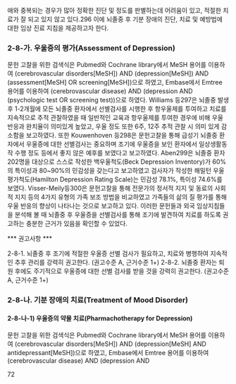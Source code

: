 애와 중복되는 경우가 많아 정확한 진단 및 정도를 판별하는데 어려움이 있고, 적절한 치료가 잘 되고 있지 않고 있다.296 이에 뇌졸중 후 기분 장애의 진단, 치료 및 예방법에 대한 임상 진료 지침을 제공하고자 한다.

### 2-8-가. 우울증의 평가(Assessment of Depression)

문헌 고찰을 위한 검색식은 Pubmed와 Cochrane library에서 MeSH 용어를 이용하여 (cerebrovascular disorders[MeSH]) AND (depression[MeSH]) AND (assessment[MeSH] OR screening[MeSH])으로 하였고, Embase에서 Emtree 용어를 이용하여 (cerebrovascular disease) AND (depression AND (psychologic test OR screening test))으로 하였다.
Williams 등297은 뇌졸중 발생 후 1-2개월에 모든 뇌졸중 환자에서 선별검사를 시행한 후 항우울제를 투여하고 치료를 지속적으로 추적 관찰하였을 때 일반적인 교육과 항우울제를 투여한 경우에 비해 우울 반응과 완치율이 의미있게 높았고, 우울 정도 또한 6주, 12주 추적 관찰 시 의미 있게 감소함을 보고하였다. 또한 Kouwenhoven 등298은 문헌고찰을 통해 급성기 뇌졸중 환자에서 우울증에 대한 선별검사는 중요하며 조기에 우울증을 보인 환자에서 일상생활동작 수행 정도 등에서 좋지 않은 예후를 보였다고 보고하였다. Aben299은 뇌졸중 환자 202명을 대상으로 스스로 작성한 백우울척도(Beck Depression Inventory)가 60%의 특이성과 80~90%의 민감성을 갖는다고 보고하였고 검사자가 작성한 해밀턴 우울평가척도(Hamilton Depression Rating Scale)는 민감성 78.1%, 특이성 74.6%를 보였다. Visser-Meily등300은 문헌고찰을 통해 전문가의 정서적 지지 및 동료의 사회적 지지 등의 4가지 유형의 가족 보조 방법을 비교하였고 가족들의 삶의 질 평가를 통해 우울 반응의 향상이 나타나는 것으로 보고하고 있다. 이러한 문헌들과 외국 임상지침들을 분석해 볼 때 뇌졸중 후 우울증을 선별검사를 통해 조기에 발견하여 치료를 하도록 권고하는 충분한 근거가 있음을 확인할 수 있었다.

*** 권고사항 ***

2-8-1. 뇌졸중 후 조기에 적절한 우울증 선별 검사가 필요하고, 치료와 병행하여 지속적인 추후 관리를 강력히 권고한다. (권고수준 A, 근거수준 1+)
2-8-2. 뇌졸중 환자는 퇴원 후에도 주기적으로 우울증에 대한 선별 검사를 받을 것을 강력히 권고한다. (권고수준 A, 근거수준 1+)

### 2-8-나. 기분 장애의 치료(Treatment of Mood Disorder)

#### 2-8-나-1) 우울증의 약물 치료(Pharmachotherapy for Depression)

문헌 고찰을 위한 검색식은 Pubmed와 Cochrane library에서 MeSH 용어를 이용하여 (cerebrovascular disorders[MeSH]) AND (depression[MeSH] AND antidepressant[MeSH])으로 하였고, Embase에서 Emtree 용어를 이용하여 (cerebrovascular disease) AND (depression AND

<PAGE>72